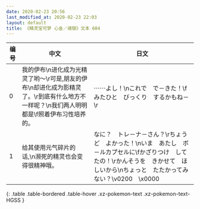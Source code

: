 ```yaml
---
date: 2020-02-23 20:56
last_modified_at: 2020-02-23 22:03
layout: default
title: 《精灵宝可梦 心金／魂银》文本 604
---
```

| 编号 | 中文 | 日文 |
| ---- | ---- | ---- |
| 0 | 我的伊布\n进化成为光精灵了哟～\r可是,朋友的伊布\n却进化成为影精灵了。\r到底有什么地方不一样呢？\n我们两人明明都是\f照着伊布习性培养的。 | ⋯⋯よし！\nこれで　で－きた！\fみたひと　びっくり　するかもね－\r |
| 1 | 给其使用元气碎片的话,\n濒死的精灵也会变得很精神哦。 | なに？　トレ－ナ－さん？\rちょうど　よかった！\nいま　あたし　ボ－ルカプセルに\fかざりつけ　してたの！\rかんそうを　きかせて　ほしいから\nちょっと　たたかってみない？\v0200　\x0000 |
{: .table .table-bordered .table-hover .xz-pokemon-text .xz-pokemon-text-HGSS }